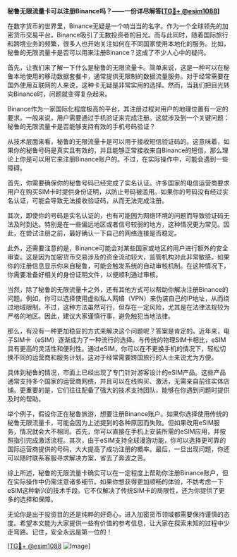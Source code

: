 **秘鲁无限流量卡可以注册Binance吗？——一份详尽解答[[TG💪+ @esim1088](https://t.me/s/esim1088)]**

在数字货币的世界里，Binance无疑是一个响当当的名字。作为一个全球领先的加密货币交易平台，Binance吸引了无数投资者的目光。而与此同时，随着国际旅行和跨境业务的频繁，很多人也开始关注如何在不同国家使用本地化的服务。比如，秘鲁的无限流量卡是否可以用来注册Binance？这成了不少人心中的疑问。

首先，让我们来了解一下什么是秘鲁的无限流量卡。简单来说，这是一种可以在秘鲁本地使用的移动数据套餐卡，通常提供无限制的数据流量服务。对于经常需要在国外使用互联网的人来说，这种卡无疑是非常实用的选择。然而，当我们把目光转向Binance时，问题就变得复杂起来。

Binance作为一家国际化程度极高的平台，其注册过程对用户的地理位置有一定的要求。一般来说，用户需要通过手机验证来完成注册。这就涉及到一个关键问题：秘鲁的无限流量卡是否能够支持有效的手机号码验证？

从技术层面来看，秘鲁的无限流量卡是可以用于接收短信验证码的。这意味着，如果你的秘鲁号码是真实且有效的，并且能够正常接收来自Binance的短信，那么理论上你是可以用它来注册Binance账户的。不过，在实际操作中，可能会遇到一些障碍。

首先，你需要确保你的秘鲁号码已经完成了实名认证。许多国家的电信运营商要求用户在购买SIM卡时提供身份证明，以防止号码被滥用。如果你的号码没有经过实名认证，可能会导致无法接收验证码，从而无法完成注册。

其次，即使你的号码是实名认证的，也有可能因为网络环境的问题而导致验证码无法及时到达。特别是在一些偏远地区或者信号较弱的地方，这种情况更为常见。因此，在尝试注册之前，最好确认一下自己的网络连接是否稳定。

此外，还需要注意的是，Binance可能会对某些国家或地区的用户进行额外的安全审查。这是因为加密货币交易涉及的资金流动较大，监管机构对此非常敏感。如果你的注册信息显示你来自秘鲁，可能会触发系统的自动审核机制。在这种情况下，你需要准备好相关的身份证明文件，以便顺利通过审核。

当然，除了秘鲁的无限流量卡之外，还有其他方式可以帮助你解决注册Binance的问题。例如，你可以选择使用虚拟私人网络（VPN）来伪装自己的IP地址，从而绕过地域限制。不过，这种方法虽然可行，但存在一定风险，尤其是在法律法规较为严格的地区。因此，建议大家谨慎行事，避免触犯当地法律。

那么，有没有一种更加稳妥的方式来解决这个问题呢？答案是肯定的。近年来，电子SIM卡（eSIM）逐渐成为了一种流行的选择。与传统的物理SIM卡相比，eSIM具有更高的灵活性和便利性。通过eSIM，你可以在不更换手机的情况下，轻松切换不同的运营商和服务计划。这对于经常需要跨国旅行的人士来说尤为方便。

具体到秘鲁的情况，市面上已经出现了专门针对游客设计的eSIM产品。这些产品通常支持多个国家的运营商网络，并且可以在线购买、激活，无需亲自前往实体店铺。更重要的是，它们往往配备了强大的技术支持团队，能够在你遇到问题时提供及时的帮助。

举个例子，假设你正在秘鲁旅游，想要注册Binance账户。如果你选择使用传统的秘鲁无限流量卡，可能会因为上述提到的各种原因而失败。但如果改用eSIM服务，情况就会大不相同。首先，你可以直接在手机上安装所需的eSIM应用，并按照指引完成激活流程。其次，由于eSIM支持全球漫游功能，你可以选择更可靠的国际运营商提供的号码，大大提高了成功注册的概率。最后，一旦出现问题，你还可以随时联系客服寻求解决方案，省去了奔波之苦。

综上所述，秘鲁的无限流量卡确实可以在一定程度上帮助你注册Binance账户，但在实际操作中仍需注意诸多细节。如果你想获得更加顺畅的体验，不妨考虑一下eSIM这种新兴的技术手段。它不仅解决了传统SIM卡的局限性，还为你提供了更多的选择和保障。

无论你是出于投资目的还是纯粹的好奇心，进入加密货币领域都需要保持谨慎的态度。希望本文能为大家提供一些有价值的参考信息，让大家在探索未知的过程中少走弯路。记住，安全永远是第一位的！

[[TG💪+ @esim1088](https://t.me/s/esim1088) ![Image](https://i.postimg.cc/4NQfJmqS/Snipaste-2025-05-13-00-14-12.png)]
